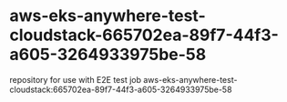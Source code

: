 # aws-eks-anywhere-test-cloudstack-665702ea-89f7-44f3-a605-3264933975be-58
repository for use with E2E test job aws-eks-anywhere-test-cloudstack:665702ea-89f7-44f3-a605-3264933975be-58
